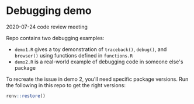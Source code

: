 # Debugging demo

2020-07-24 code review meeting

Repo contains two debugging examples: 
* `demo1.R` gives a toy demonstration of `traceback()`, `debug()`, and
  `browser()` using functions defined in `functions.R`
* `demo2.R` is a real-world example of debugging code in someone else's package

To recreate the issue in demo 2, you'll need specific package versions. Run the
following in this repo to get the right versions:

```r
renv::restore()
```
